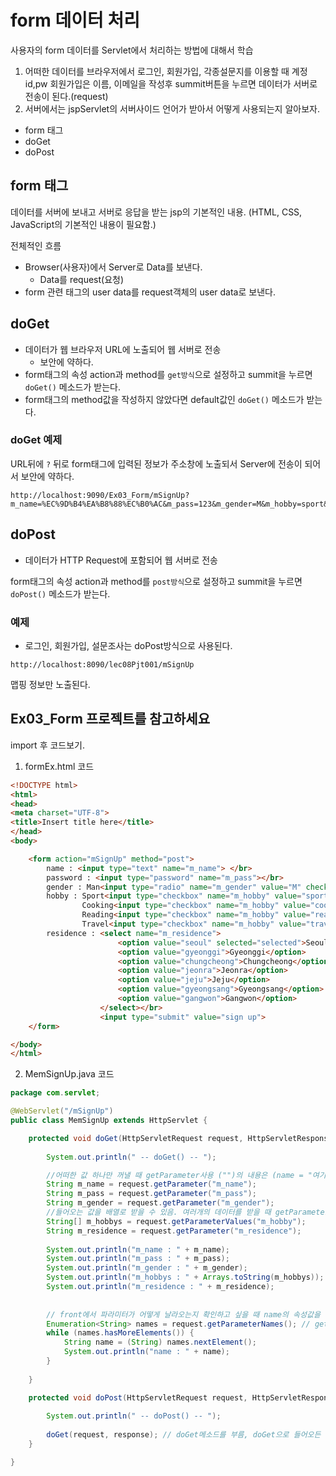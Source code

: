 # form 데이터 처리

사용자의 form 데이터를 Servlet에서 처리하는 방법에 대해서 학습

1. 어떠한 데이터를 브라우저에서 로그인, 회원가입, 각종설문지를 이용할 때 계정 id,pw 회원가입은 이름, 이메일을 작성후 summit버튼을 누르면 데이터가 서버로 전송이 된다.(request)
2. 서버에서는 jspServlet의 서버사이드 언어가 받아서 어떻게 사용되는지 알아보자.

- form 태그
- doGet
- doPost

## form 태그

데이터를 서버에 보내고 서버로 응답을 받는 jsp의 기본적인 내용.
(HTML, CSS, JavaScript의 기본적인 내용이 필요함.)

전체적인 흐름
- Browser(사용자)에서 Server로 Data를 보낸다.
  - Data를 request(요청) 
- form 관련 태그의 user data를 request객체의 user data로 보낸다.

## doGet

- 데이터가 웹 브라우저 URL에 노출되어 웹 서버로 전송
  - 보안에 약하다.
- form태그의 속성 action과 method를 `get방식`으로 설정하고 summit을 누르면 `doGet()` 메소드가 받는다.
- form태그의 method값을 작성하지 않았다면 default값인 `doGet()` 메소드가 받는다.

### doGet 예제

URL뒤에 `?` 뒤로 form태그에 입력된 정보가 주소창에 노출되서 Server에 전송이 되어서 보안에 약하다.

```
http://localhost:9090/Ex03_Form/mSignUp?m_name=%EC%9D%B4%EA%B8%88%EC%B0%AC&m_pass=123&m_gender=M&m_hobby=sport&m_hobby=travel&m_residence=gyeonggi
```

## doPost

- 데이터가 HTTP Request에 포함되어 웹 서버로 전송

form태그의 속성 action과 method를 `post방식`으로 설정하고 summit을 누르면 `doPost()` 메소드가 받는다.

### 예제

- 로그인, 회원가입, 설문조사는 doPost방식으로 사용된다.

```
http://localhost:8090/lec08Pjt001/mSignUp
```
맵핑 정보만 노출된다.


## Ex03_Form 프로젝트를 참고하세요

import 후 코드보기.

1. formEx.html 코드

```html
<!DOCTYPE html>
<html>
<head>
<meta charset="UTF-8">
<title>Insert title here</title>
</head>
<body>

	<form action="mSignUp" method="post">
		name : <input type="text" name="m_name"> </br>
		password : <input type="password" name="m_pass"></br>
		gender : Man<input type="radio" name="m_gender" value="M" checked="checked">, Woman<input type="radio" name="m_gender" value="W"></br>
		hobby : Sport<input type="checkbox" name="m_hobby" value="sport">, 
				Cooking<input type="checkbox" name="m_hobby" value="cooking">, 
				Reading<input type="checkbox" name="m_hobby" value="reading">,
				Travel<input type="checkbox" name="m_hobby" value="travel"></br>
		residence : <select name="m_residence">
						<option value="seoul" selected="selected">Seoul</option>
						<option value="gyeonggi">Gyeonggi</option>
						<option value="chungcheong">Chungcheong</option>
						<option value="jeonra">Jeonra</option>
						<option value="jeju">Jeju</option>
						<option value="gyeongsang">Gyeongsang</option>
						<option value="gangwon">Gangwon</option>
					</select></br>
					<input type="submit" value="sign up">
	</form>

</body>
</html>
```

2. MemSignUp.java 코드 

```java
package com.servlet;

@WebServlet("/mSignUp")
public class MemSignUp extends HttpServlet {

	protected void doGet(HttpServletRequest request, HttpServletResponse response) throws ServletException, IOException {
		
		System.out.println(" -- doGet() -- ");

		//어떠한 값 하나만 꺼낼 때 getParameter사용 ("")의 내용은 (name = "여기있는 내용")이 들어감.
		String m_name = request.getParameter("m_name"); 
		String m_pass = request.getParameter("m_pass");
		String m_gender = request.getParameter("m_gender");
        //들어오는 값을 배열로 받을 수 있음. 여러개의 데이터를 받을 때 getParameterValues로 받음
		String[] m_hobbys = request.getParameterValues("m_hobby"); 
		String m_residence = request.getParameter("m_residence");
		
		System.out.println("m_name : " + m_name);
		System.out.println("m_pass : " + m_pass);
		System.out.println("m_gender : " + m_gender);
		System.out.println("m_hobbys : " + Arrays.toString(m_hobbys));
		System.out.println("m_residence : " + m_residence);
		
		
		// front에서 파라미터가 어떻게 날라오는지 확인하고 싶을 때 name의 속성값을 알고 싶으면 아래의 문장 사용하기.
		Enumeration<String> names = request.getParameterNames(); // getParameterNames사용
		while (names.hasMoreElements()) {
			String name = (String) names.nextElement();
			System.out.println("name : " + name);
		}
		
	}

	protected void doPost(HttpServletRequest request, HttpServletResponse response) throws ServletException, IOException {
		
		System.out.println(" -- doPost() -- ");
		
		doGet(request, response); // doGet메소드를 부름, doGet으로 들어오든 doPost로 들어오던 같음
	}

}

```
